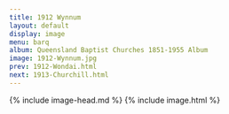 ```yaml
---
title: 1912 Wynnum
layout: default
display: image
menu: barq
album: Queensland Baptist Churches 1851-1955 Album
image: 1912-Wynnum.jpg
prev: 1912-Wondai.html
next: 1913-Churchill.html
---
```

{% include image-head.md %}
{% include image.html %}